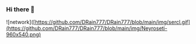 ### Hi there 👋


![network]([https://github.com/DRain777/DRain777/blob/main/img/sercl.gif](https://github.com/DRain777/DRain777/blob/main/img/Neyroseti-960x540.png)










<!--
**DRain777/DRain777** is a ✨ _special_ ✨ repository because its `README.md` (this file) appears on your GitHub profile.

Here are some ideas to get you started:

- 🔭 I’m currently working on ...
- 🌱 I’m currently learning ...
- 👯 I’m looking to collaborate on ...
- 🤔 I’m looking for help with ...
- 💬 Ask me about ...
- 📫 How to reach me: ...
- 😄 Pronouns: ...
- ⚡ Fun fact: ...
-->
